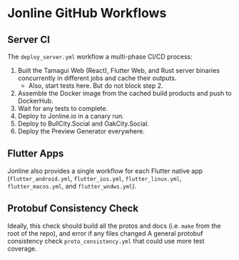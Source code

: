 # Jonline GitHub Workflows
## Server CI
The `deploy_server.yml` workflow a multi-phase CI/CD process:

1. Built the Tamagui Web (React), Flutter Web, and Rust server binaries concurrently in different jobs and cache their outputs.
   * Also, start tests here. But do not block step 2.
2. Assemble the Docker image from the cached build products and push to DockerHub.
3. Wait for any tests to complete.
4. Deploy to Jonline.io in a canary run.
5. Deploy to BullCity.Social and OakCity.Social.
6. Deploy the Preview Generator everywhere.

## Flutter Apps
Jonline also provides a single workflow for each Flutter native app (`flutter_android.yml`, `flutter_ios.yml`, `flutter_linux.yml`, `flutter_macos.yml`, and `flutter_wndws.yml`).


## Protobuf Consistency Check
Ideally, this check should build all the protos and docs (i.e. `make` from the root of the repo), and error if any files changed A general protobuf consistency check `proto_consistency.yml` that could use more test coverage.

